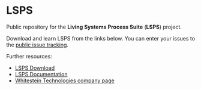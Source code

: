 # LSPS

Public repository for the **Living Systems Process Suite** (**LSPS**) project.

Download and learn LSPS from the links below. You can enter your issues to the [public issue tracking](https://github.com/WhitesteinTechnologies/lsps/issues).

Further resources:
* [LSPS Download](https://lsps.whitestein.com/)
* [LSPS Documentation](https://lsps-docs.whitestein.com/)
* [Whitestein Technologies company page](https://www.whitestein.com/)
